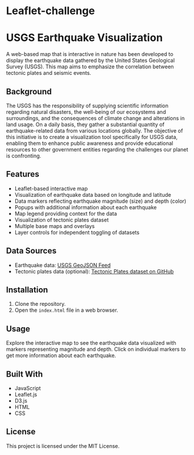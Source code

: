 # Leaflet-challenge

# USGS Earthquake Visualization

A web-based map that is interactive in nature has been developed to display the earthquake data gathered by the United States Geological Survey (USGS). This map aims to emphasize the correlation between tectonic plates and seismic events.

## Background

The USGS has the responsibility of supplying scientific information regarding natural disasters, the well-being of our ecosystems and surroundings, and the consequences of climate change and alterations in land usage. On a daily basis, they gather a substantial quantity of earthquake-related data from various locations globally. The objective of this initiative is to create a visualization tool specifically for USGS data, enabling them to enhance public awareness and provide educational resources to other government entities regarding the challenges our planet is confronting.
## Features

- Leaflet-based interactive map
- Visualization of earthquake data based on longitude and latitude
- Data markers reflecting earthquake magnitude (size) and depth (color)
- Popups with additional information about each earthquake
- Map legend providing context for the data
- Visualization of tectonic plates dataset
- Multiple base maps and overlays
- Layer controls for independent toggling of datasets

## Data Sources

- Earthquake data: [USGS GeoJSON Feed](https://earthquake.usgs.gov/earthquakes/feed/v1.0/geojson.php)
- Tectonic plates data (optional): [Tectonic Plates dataset on GitHub](https://github.com/fraxen/tectonicplates)

## Installation

1. Clone the repository.
2. Open the `index.html` file in a web browser.

## Usage

Explore the interactive map to see the earthquake data visualized with markers representing magnitude and depth. Click on individual markers to get more information about each earthquake.

## Built With

- JavaScript
- Leaflet.js
- D3.js
- HTML
- CSS

## License

This project is licensed under the MIT License.
